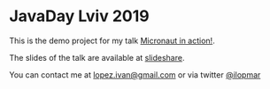 # JavaDay Lviv 2019 #

This is the demo project for my talk [Micronaut in action!](https://www.javaday.org.ua/talks/2019/Micronaut-in-Action!).

The slides of the talk are available at [slideshare](https://www.slideshare.net/ilopmar/javaday-lviv-2019-micronaut-in-action).

You can contact me at lopez.ivan@gmail.com or via twitter [@ilopmar](https://twitter.com/ilopmar)

